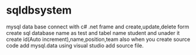 # sqldbsystem
mysql data base connect with c# .net frame and create,update,delete form
create sql database name as test and tabel name student and unader it create id(Auto increment),name,position,team
also when you create source code add mysql.data using visual studio add source file.
